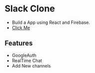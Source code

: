 # Slack Clone
- Build a App using React and Firebase.
- [Click Me](https://slack-clone-7f109.web.app)

## Features
- GoogleAuth
- RealTime Chat
- Add New channels
